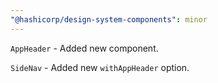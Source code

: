 ```yaml
---
"@hashicorp/design-system-components": minor
---
```


`AppHeader` - Added new component.

`SideNav` - Added new `withAppHeader` option.
